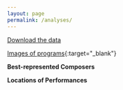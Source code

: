 ```yaml
---
layout: page
permalink: /analyses/
---
```


[Download the data]()

[Images of programs](https://drive.google.com/drive/folders/1CDRyUSgqkEEMFgDJ9sp63CyoG2aGTnhF?usp=sharing){:target="_blank"}

**Best-represented Composers**

**Locations of Performances**
